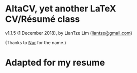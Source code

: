 # AltaCV, yet another LaTeX CV/Résumé class

v1.1.5 (1 December 2018), by LianTze Lim (liantze@gmail.com)

(Thanks to [Nur](https://github.com/nurh) for the name.)

# Adapted for my resume
